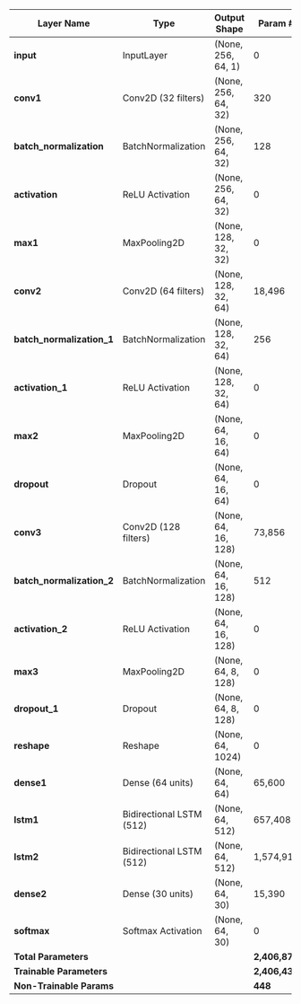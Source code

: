 | **Layer Name**            | **Type**                 | **Output Shape**        | **Param #**  |
|--------------------------|-------------------------|------------------------|-------------|
| **input**               | InputLayer              | (None, 256, 64, 1)     | 0           |
| **conv1**               | Conv2D (32 filters)     | (None, 256, 64, 32)    | 320         |
| **batch_normalization**  | BatchNormalization      | (None, 256, 64, 32)    | 128         |
| **activation**          | ReLU Activation         | (None, 256, 64, 32)    | 0           |
| **max1**                | MaxPooling2D            | (None, 128, 32, 32)    | 0           |
| **conv2**               | Conv2D (64 filters)     | (None, 128, 32, 64)    | 18,496      |
| **batch_normalization_1**| BatchNormalization      | (None, 128, 32, 64)    | 256         |
| **activation_1**        | ReLU Activation         | (None, 128, 32, 64)    | 0           |
| **max2**                | MaxPooling2D            | (None, 64, 16, 64)     | 0           |
| **dropout**             | Dropout                 | (None, 64, 16, 64)     | 0           |
| **conv3**               | Conv2D (128 filters)    | (None, 64, 16, 128)    | 73,856      |
| **batch_normalization_2**| BatchNormalization      | (None, 64, 16, 128)    | 512         |
| **activation_2**        | ReLU Activation         | (None, 64, 16, 128)    | 0           |
| **max3**                | MaxPooling2D            | (None, 64, 8, 128)     | 0           |
| **dropout_1**           | Dropout                 | (None, 64, 8, 128)     | 0           |
| **reshape**             | Reshape                 | (None, 64, 1024)       | 0           |
| **dense1**              | Dense (64 units)        | (None, 64, 64)         | 65,600      |
| **lstm1**               | Bidirectional LSTM (512)| (None, 64, 512)        | 657,408     |
| **lstm2**               | Bidirectional LSTM (512)| (None, 64, 512)        | 1,574,912   |
| **dense2**              | Dense (30 units)        | (None, 64, 30)         | 15,390      |
| **softmax**             | Softmax Activation      | (None, 64, 30)         | 0           |
| **Total Parameters**    |                         |                        | **2,406,878** |
| **Trainable Parameters**|                         |                        | **2,406,430** |
| **Non-Trainable Params**|                         |                        | **448** |
